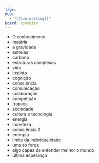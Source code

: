 ```yaml
---
tags:
HUB:
  - "[[hub-writing]]"
board: conceito
---
```


 
- O conhecimento  
- matéria  
- a gravidade  
- estrelas  
- carbono  
- estruturas complexas  
- vida  
- instinto  
- cognição  
- consciência  
- comunicação  
- colaboração 
- competição  
- trapaça  
- sociedade  
- cultura e tecnologia  
- energia
- incerteza  
- consciência 2  
- entropia
- limite da individualidade
- uma só força
- algo capaz de entender melhor o mundo  
- ultima esperança